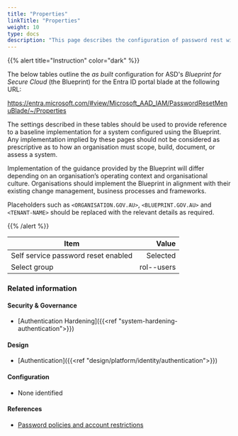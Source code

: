 ```yaml
---
title: "Properties"
linkTitle: "Properties"
weight: 10
type: docs
description: "This page describes the configuration of password rest within Microsoft Entra ID associated with systems built according to the guidance provided by ASD's Blueprint for Secure Cloud."
---
```


{{% alert title="Instruction" color="dark" %}}
 
The below tables outline the *as built* configuration for ASD's *Blueprint for Secure Cloud* (the Blueprint) for the Entra ID portal blade at the following URL:

https://entra.microsoft.com/#view/Microsoft_AAD_IAM/PasswordResetMenuBlade/~/Properties
 
The settings described in these tables should be used to provide reference to a baseline implementation for a system configured using the Blueprint. Any implementation implied by these pages should not be considered as prescriptive as to how an organisation must scope, build, document, or assess a system.

Implementation of the guidance provided by the Blueprint will differ depending on an organisation’s operating context and organisational culture. Organisations should implement the Blueprint in alignment with their existing change management, business processes and frameworks.

Placeholders such as `<ORGANISATION.GOV.AU>`, `<BLUEPRINT.GOV.AU>` and `<TENANT-NAME>` should be replaced with the relevant details as required.

{{% /alert %}}

| Item                                |           Value |
| ----------------------------------- | --------------: |
| Self service password reset enabled |        Selected |
| Select group                        | rol-<org>-users |


### Related information

#### Security & Governance

* [Authentication Hardening]({{<ref "system-hardening-authentication">}})
  
#### Design

* [Authentication]({{<ref "design/platform/identity/authentication">}})
  
#### Configuration

* None identified

#### References

* [Password policies and account restrictions](https://learn.microsoft.com/entra/identity/authentication/concept-sspr-policy#administrator-password-policy-differences)

